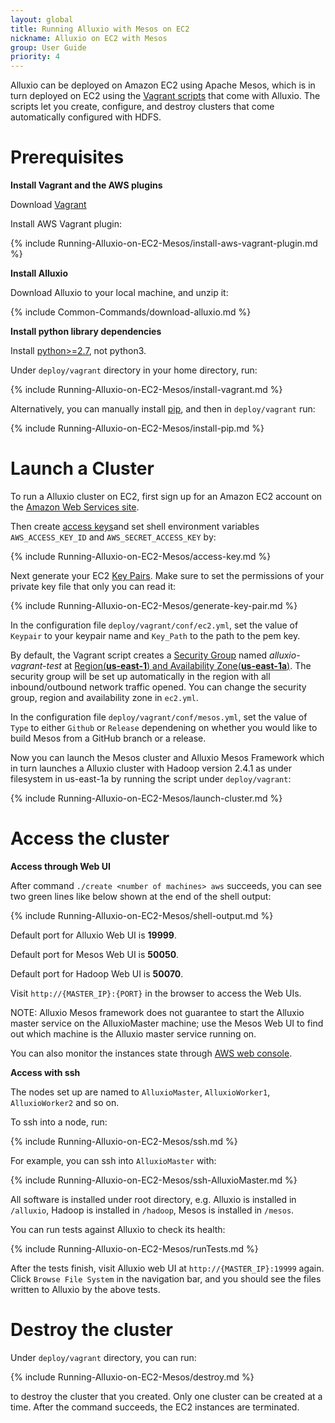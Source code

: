```yaml
---
layout: global
title: Running Alluxio with Mesos on EC2
nickname: Alluxio on EC2 with Mesos
group: User Guide
priority: 4
---
```


Alluxio can be deployed on Amazon EC2 using Apache Mesos, which is in turn deployed on EC2 using the
[Vagrant scripts](https://github.com/amplab/alluxio/tree/master/deploy/vagrant) that come with
Alluxio. The scripts let you create, configure, and destroy clusters that come automatically
configured with HDFS.

# Prerequisites

**Install Vagrant and the AWS plugins**

Download [Vagrant](https://www.vagrantup.com/downloads.html)

Install AWS Vagrant plugin:

{% include Running-Alluxio-on-EC2-Mesos/install-aws-vagrant-plugin.md %}

**Install Alluxio**

Download Alluxio to your local machine, and unzip it:

{% include Common-Commands/download-alluxio.md %}

**Install python library dependencies**

Install [python>=2.7](https://www.python.org/), not python3.

Under `deploy/vagrant` directory in your home directory, run:

{% include Running-Alluxio-on-EC2-Mesos/install-vagrant.md %}

Alternatively, you can manually install [pip](https://pip.pypa.io/en/latest/installing/), and then
in `deploy/vagrant` run:

{% include Running-Alluxio-on-EC2-Mesos/install-pip.md %}

# Launch a Cluster

To run a Alluxio cluster on EC2, first sign up for an Amazon EC2 account
on the [Amazon Web Services site](http://aws.amazon.com/).

Then create [access keys](https://aws.amazon.com/developers/access-keys/)and set shell environment
variables `AWS_ACCESS_KEY_ID` and `AWS_SECRET_ACCESS_KEY` by:

{% include Running-Alluxio-on-EC2-Mesos/access-key.md %}

Next generate your EC2
[Key Pairs](http://docs.aws.amazon.com/AWSEC2/latest/UserGuide/ec2-key-pairs.html). Make sure to set
the permissions of your private key file that only you can read it:

{% include Running-Alluxio-on-EC2-Mesos/generate-key-pair.md %}

In the configuration file `deploy/vagrant/conf/ec2.yml`, set the value of `Keypair` to your keypair
name and `Key_Path` to the path to the pem key.

By default, the Vagrant script creates a
[Security Group](http://docs.aws.amazon.com/AWSEC2/latest/UserGuide/using-network-security.html)
named *alluxio-vagrant-test* at
[Region(**us-east-1**) and Availability Zone(**us-east-1a**)](http://docs.aws.amazon.com/AWSEC2/latest/UserGuide/using-regions-availability-zones.html).
The security group will be set up automatically in the region with all inbound/outbound network
traffic opened. You can change the security group, region and availability zone in `ec2.yml`.

In the configuration file `deploy/vagrant/conf/mesos.yml`, set the value of `Type` to either
`Github` or `Release` dependening on whether you would like to build Mesos from a GitHub branch or a
release.

Now you can launch the Mesos cluster and Alluxio Mesos Framework which in turn launches a Alluxio
cluster with Hadoop version 2.4.1 as under filesystem in us-east-1a by running the script under
`deploy/vagrant`:

{% include Running-Alluxio-on-EC2-Mesos/launch-cluster.md %}

# Access the cluster

**Access through Web UI**

After command `./create <number of machines> aws` succeeds, you can see two green lines like below
shown at the end of the shell output:

{% include Running-Alluxio-on-EC2-Mesos/shell-output.md %}

Default port for Alluxio Web UI is **19999**.

Default port for Mesos Web UI is **50050**.

Default port for Hadoop Web UI is **50070**.

Visit `http://{MASTER_IP}:{PORT}` in the browser to access the Web UIs.

NOTE: Alluxio Mesos framework does not guarantee to start the Alluxio master service on the 
AlluxioMaster machine; use the Mesos Web UI to find out which machine is the Alluxio master 
service running on.

You can also monitor the instances state through [AWS web console](https://console.aws.amazon.com/console/home?region=us-east-1).

**Access with ssh**

The nodes set up are named to `AlluxioMaster`, `AlluxioWorker1`, `AlluxioWorker2` and so on.

To ssh into a node, run:

{% include Running-Alluxio-on-EC2-Mesos/ssh.md %}

For example, you can ssh into `AlluxioMaster` with:

{% include Running-Alluxio-on-EC2-Mesos/ssh-AlluxioMaster.md %}

All software is installed under root directory, e.g. Alluxio is installed in `/alluxio`, Hadoop is
installed in `/hadoop`, Mesos is installed in `/mesos`.

You can run tests against Alluxio to check its health:

{% include Running-Alluxio-on-EC2-Mesos/runTests.md %}

After the tests finish, visit Alluxio web UI at `http://{MASTER_IP}:19999` again. Click `Browse
File System` in the navigation bar, and you should see the files written to Alluxio by the above
tests.

# Destroy the cluster

Under `deploy/vagrant` directory, you can run:

{% include Running-Alluxio-on-EC2-Mesos/destroy.md %}

to destroy the cluster that you created. Only one cluster can be created at a time. After the
command succeeds, the EC2 instances are terminated.
